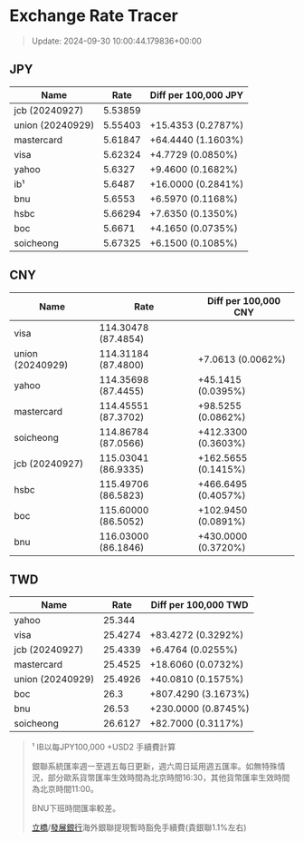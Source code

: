 # Exchange Rate Tracer

> Update: 2024-09-30 10:00:44.179836+00:00

## JPY

| Name             |    Rate | Diff per 100,000 JPY   |
|------------------|---------|------------------------|
| jcb (20240927)   | 5.53859 |                        |
| union (20240929) | 5.55403 | +15.4353 (0.2787%)     |
| mastercard       | 5.61847 | +64.4440 (1.1603%)     |
| visa             | 5.62324 | +4.7729 (0.0850%)      |
| yahoo            | 5.6327  | +9.4600 (0.1682%)      |
| ib¹              | 5.6487  | +16.0000 (0.2841%)     |
| bnu              | 5.6553  | +6.5970 (0.1168%)      |
| hsbc             | 5.66294 | +7.6350 (0.1350%)      |
| boc              | 5.6671  | +4.1650 (0.0735%)      |
| soicheong        | 5.67325 | +6.1500 (0.1085%)      |

## CNY

| Name             | Rate                | Diff per 100,000 CNY   |
|------------------|---------------------|------------------------|
| visa             | 114.30478	(87.4854) |                        |
| union (20240929) | 114.31184	(87.4800) | +7.0613 (0.0062%)      |
| yahoo            | 114.35698	(87.4455) | +45.1415 (0.0395%)     |
| mastercard       | 114.45551	(87.3702) | +98.5255 (0.0862%)     |
| soicheong        | 114.86784	(87.0566) | +412.3300 (0.3603%)    |
| jcb (20240927)   | 115.03041	(86.9335) | +162.5655 (0.1415%)    |
| hsbc             | 115.49706	(86.5823) | +466.6495 (0.4057%)    |
| boc              | 115.60000	(86.5052) | +102.9450 (0.0891%)    |
| bnu              | 116.03000	(86.1846) | +430.0000 (0.3720%)    |

## TWD

| Name             |    Rate | Diff per 100,000 TWD   |
|------------------|---------|------------------------|
| yahoo            | 25.344  |                        |
| visa             | 25.4274 | +83.4272 (0.3292%)     |
| jcb (20240927)   | 25.4339 | +6.4764 (0.0255%)      |
| mastercard       | 25.4525 | +18.6060 (0.0732%)     |
| union (20240929) | 25.4926 | +40.0810 (0.1575%)     |
| boc              | 26.3    | +807.4290 (3.1673%)    |
| bnu              | 26.53   | +230.0000 (0.8745%)    |
| soicheong        | 26.6127 | +82.7000 (0.3117%)     |


> ¹ IB以每JPY100,000 +USD2 手續費計算
>
> 銀聯系統匯率週一至週五每日更新，週六周日延用週五匯率。如無特殊情況，部分歐系貨幣匯率生效時間為北京時間16:30，其他貨幣匯率生效時間為北京時間11:00。
>
> BNU下班時間匯率較差。
>
> [立橋](https://www.wlbank.com.mo/uploads/ueditor/file/20181211/1544536513900230.pdf)/[發展銀行](https://www.mdb.com.mo/Service_Charges_20230728.pdf)海外銀聯提現暫時豁免手續費(貴銀聯1.1%左右)

